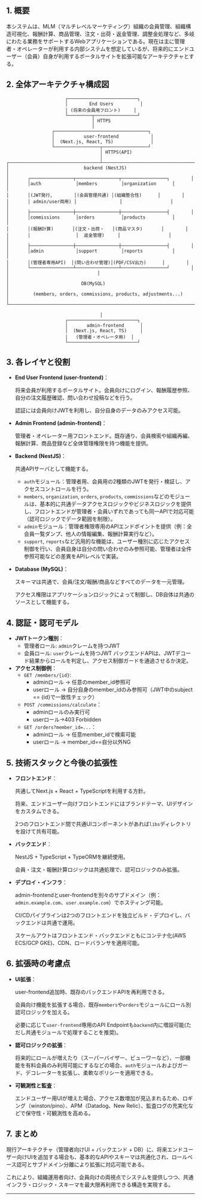 ## 1. 概要

本システムは、MLM（マルチレベルマーケティング）組織の会員管理、組織構造可視化、報酬計算、商品管理、注文・出荷・返金管理、調整金処理など、多岐にわたる業務をサポートするWebアプリケーションである。現在は主に管理者・オペレーターが利用する内部システムを想定しているが、将来的にエンドユーザー（会員）自身が利用するポータルサイトを拡張可能なアーキテクチャとする。

## 2. 全体アーキテクチャ構成図

```
                      ┌──────────────────────────┐
                      │        End Users          │
                      │ (将来の会員用フロント)     │
                      └─────────┬────────────────┘
                                │ HTTPS
                                │
                 ┌───────────────────────────────────┐
                 │           user-frontend            │
                 │  (Next.js, React, TS)              │
                 └─────────────────┬─────────────────┘
                                   │ HTTPS(API)
                                   │
┌──────────────────────────────────┴──────────────────────────────────┐
│                            backend (NestJS)                          │
│       ┌────────────────┬────────────────┬─────────────────┐        │
│       │auth             │members         │organization      │        │
│       │(JWT発行,        │(会員管理共通) │(組織整合性)      │        │
│       │ admin/user両用) │                │                  │        │
│       ├────────────────┼────────────────┼─────────────────┤        │
│       │commissions      │orders          │products          │        │
│       │(報酬計算)       │(注文・出荷・   │(商品マスタ)       │        │
│       │                 │  返金管理)     │                  │        │
│       ├────────────────┼────────────────┼─────────────────┤        │
│       │admin            │support         │reports           │        │
│       │(管理者専用API)  │(問い合わせ管理)│(PDF/CSV出力)      │        │
│       └────────────────┴────────────────┴─────────────────┘        │
│                                 │                                   │
│                           DB(MySQL)                                 │
│         (members, orders, commissions, products, adjustments...)     │
└─────────────────────────────────────────────────────────────────────┘

                                   │
                      ┌──────────────────────────┐
                      │       admin-frontend      │
                      │  (Next.js, React, TS)     │
                      │   (管理者・オペレータ用)  │
                      └──────────────────────────┘

```

## 3. 各レイヤと役割

- **End User Frontend (user-frontend)**：
    
    将来会員が利用するポータルサイト。会員向けにログイン、報酬履歴参照、自分の注文履歴確認、問い合わせ投稿などを行う。
    
    認証には会員向けJWTを利用し、自分自身のデータのみアクセス可能。
    
- **Admin Frontend (admin-frontend)**：
    
    管理者・オペレーター用フロントエンド。既存通り、会員検索や組織再編、報酬計算、商品登録など全体管理権限を持つ機能を提供。
    
- **Backend (NestJS)**：
    
    共通APIサーバとして機能する。
    
    - `auth`モジュール：管理者用、会員用の2種類のJWTを発行・検証し、アクセスコントロールを行う。
    - `members`, `organization`, `orders`, `products`, `commissions`などのモジュールは、基本的に共通データアクセスロジックやビジネスロジックを提供し、フロントエンドが管理者・会員いずれであっても同一APIで対応可能（認可ロジックでデータ範囲を制限）。
    - `admin`モジュール：管理者権限専用のAPIエンドポイントを提供（例：全会員一覧ダンプ、他人の情報編集、報酬計算実行など）。
    - `support`, `reports`など汎用的な機能は、ユーザー種別に応じたアクセス制御を行い、会員自身は自分の問い合わせのみ参照可能、管理者は全件参照可能などの差異をAPIレベルで実装。
- **Database (MySQL)**：
    
    スキーマは共通で、会員/注文/報酬/商品などすべてのデータを一元管理。
    
    アクセス権限はアプリケーションロジックによって制御し、DB自体は共通のソースとして機能する。
    

## 4. 認証・認可モデル

- **JWTトークン種別**：
    - 管理者ロール: `admin`クレームを持つJWT
    - 会員ロール: `user`クレームを持つJWT
    バックエンドAPIは、JWTデコード結果からロールを判定し、アクセス制御ガードを通過させるか決定。
- **アクセス制御例**：
    - `GET /members/{id}`:
        - adminロール → 任意のmember_id参照可
        - userロール → 自分自身のmember_idのみ参照可（JWT中のsubject == {id}で一致性チェック）
    - `POST /commissions/calculate`：
        - adminロールのみ実行可
        - userロール→403 Forbidden
    - `GET /orders?member_id=...`：
        - adminロール → 任意member_idで検索可能
        - userロール → member_id==自分以外NG

## 5. 技術スタックと今後の拡張性

- **フロントエンド**：
    
    共通してNext.js + React + TypeScriptを利用する方針。
    
    将来、エンドユーザー向けフロントエンドにはブランドテーマ、UIデザインをカスタムできる。
    
    2つのフロントエンド間で共通UIコンポーネントがあれば`libs`ディレクトリを設けて共有可能。
    
- **バックエンド**：
    
    NestJS + TypeScript + TypeORMを継続使用。
    
    会員・注文・報酬計算ロジックは共通処理で、認可ロジックのみ拡張。
    
- **デプロイ・インフラ**：
    
    admin-frontendとuser-frontendを別々のサブドメイン（例：`admin.example.com`、`user.example.com`）でホスティング可能。
    
    CI/CDパイプラインは2つのフロントエンドを独立ビルド・デプロイし、バックエンドは共通で運用。
    
    スケールアウトはフロントエンド・バックエンドともにコンテナ化(AWS ECS/GCP GKE)、CDN、ロードバランサを適用可能。
    

## 6. 拡張時の考慮点

- **UI拡張**：
    
    user-frontend追加時、既存のバックエンドAPIを再利用できる。
    
    会員向け機能を拡張する場合、既存`members`や`orders`モジュールにロール別認可ロジックを加える。
    
    必要に応じて`user-frontend`専用のAPI Endpointも`backend`内に増設可能(ただし共通モジュールで処理することを推奨)。
    
- **認可ロジックの拡張**：
    
    将来的にロールが増えたり（スーパーバイザー、ビューワーなど）、一部機能を有料会員のみ利用可能にするなどの場合、`auth`モジュールおよびガード、デコレーターを拡張し、柔軟なポリシーを適用できる。
    
- **可観測性と監査**：
    
    エンドユーザー用UIが増えた場合、アクセス数増加が見込まれるため、ロギング（winston/pino）、APM（Datadog、New Relic）、監査ログの充実化などで保守性・可観測性を高める。
    

## 7. まとめ

現行アーキテクチャ（管理者向けUI + バックエンド + DB）に、将来エンドユーザー向けUIを追加する場合も、基本的なAPIやスキーマは共通化され、ロールベース認可とサブドメイン分離により拡張に対応可能である。

これにより、組織運用者向け、会員向けの両視点でシステムを提供しつつ、共通インフラ・ロジック・スキーマを最大限再利用できる構造を実現する。

---
